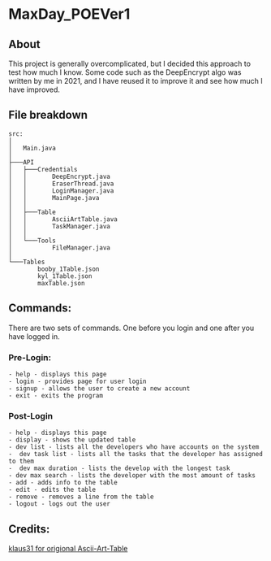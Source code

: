 # MaxDay_POEVer1

## About

This project is generally overcomplicated, but I decided this approach to test how much I know. Some code such as
the DeepEncrypt algo was written by me in 2021, and I have reused it to improve it and see how much I have improved.

## File breakdown

```text
src:
│
│   Main.java
│
├───API
│   ├───Credentials
│   │       DeepEncrypt.java
│   │       EraserThread.java
│   │       LoginManager.java
│   │       MainPage.java
│   │
│   ├───Table
│   │       AsciiArtTable.java
│   │       TaskManager.java
│   │
│   └───Tools
│           FileManager.java
│
└───Tables
        booby_1Table.json
        kyl_1Table.json
        maxTable.json
```

## Commands:

There are two sets of commands. One before you login and one after you have logged in.

### Pre-Login:

    - help - displays this page
    - login - provides page for user login    
    - signup - allows the user to create a new account
    - exit - exits the program

### Post-Login

    - help - displays this page
    - display - shows the updated table
    - dev list - lists all the developers who have accounts on the system
    -  dev task list - lists all the tasks that the developer has assigned to them
    -  dev max duration - lists the develop with the longest task
    - dev max search - lists the developer with the most amount of tasks
    - add - adds info to the table
    - edit - edits the table
    - remove - removes a line from the table
    - logout - logs out the user

## Credits:

[klaus31 for origional Ascii-Art-Table](https://github.com/klaus31/ascii-art-table)


